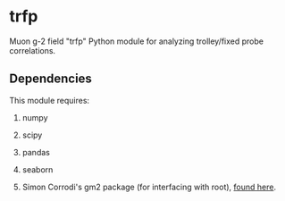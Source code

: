# trfp

Muon g-2 field "trfp" Python module for analyzing trolley/fixed probe correlations.



## Dependencies

This module requires:

1. numpy

2. scipy

3. pandas

4. seaborn

5. Simon Corrodi's gm2 package (for interfacing with root), [found here](https://bitbucket.org/corrodis/gm2/src/dev/).
